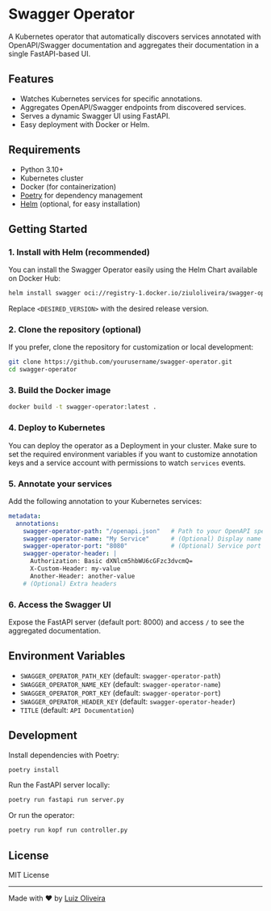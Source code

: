 # Swagger Operator

A Kubernetes operator that automatically discovers services annotated with OpenAPI/Swagger documentation and aggregates their documentation in a single FastAPI-based UI.

## Features

- Watches Kubernetes services for specific annotations.
- Aggregates OpenAPI/Swagger endpoints from discovered services.
- Serves a dynamic Swagger UI using FastAPI.
- Easy deployment with Docker or Helm.

## Requirements

- Python 3.10+
- Kubernetes cluster
- Docker (for containerization)
- [Poetry](https://python-poetry.org/) for dependency management
- [Helm](https://helm.sh/) (optional, for easy installation)

## Getting Started

### 1. Install with Helm (recommended)

You can install the Swagger Operator easily using the Helm Chart available on Docker Hub:

```bash
helm install swagger oci://registry-1.docker.io/ziuloliveira/swagger-operator --version <DESIRED_VERSION>-chart
```

Replace `<DESIRED_VERSION>` with the desired release version.

### 2. Clone the repository (optional)

If you prefer, clone the repository for customization or local development:

```bash
git clone https://github.com/yourusername/swagger-operator.git
cd swagger-operator
```

### 3. Build the Docker image

```bash
docker build -t swagger-operator:latest .
```

### 4. Deploy to Kubernetes

You can deploy the operator as a Deployment in your cluster. Make sure to set the required environment variables if you want to customize annotation keys and a service account with permissions to watch `services` events.

### 5. Annotate your services

Add the following annotation to your Kubernetes services:

```yaml
metadata:
  annotations:
    swagger-operator-path: "/openapi.json"   # Path to your OpenAPI spec
    swagger-operator-name: "My Service"      # (Optional) Display name
    swagger-operator-port: "8080"            # (Optional) Service port
    swagger-operator-header: |
      Authorization: Basic dXNlcm5hbWU6cGFzc3dvcmQ=
      X-Custom-Header: my-value
      Another-Header: another-value
    # (Optional) Extra headers
```

### 6. Access the Swagger UI

Expose the FastAPI server (default port: 8000) and access `/` to see the aggregated documentation.

## Environment Variables

- `SWAGGER_OPERATOR_PATH_KEY` (default: `swagger-operator-path`)
- `SWAGGER_OPERATOR_NAME_KEY` (default: `swagger-operator-name`)
- `SWAGGER_OPERATOR_PORT_KEY` (default: `swagger-operator-port`)
- `SWAGGER_OPERATOR_HEADER_KEY` (default: `swagger-operator-header`)
- `TITLE` (default: `API Documentation`)

## Development

Install dependencies with Poetry:

```bash
poetry install
```

Run the FastAPI server locally:

```bash
poetry run fastapi run server.py
```

Or run the operator:

```bash
poetry run kopf run controller.py
```

## License

MIT License

---

Made with ❤️ by [Luiz Oliveira](https://github.com/ziul)